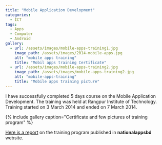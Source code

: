 ```yaml
---
title: "Mobile Application Development"
categories:
  - ICT
tags:
  - Apps
  - Computer
  - Android
gallery:
  - url: /assets/images/mobile-apps-training1.jpg
    image_path: /assets/images/2014-mobile-apps.jpg
    alt: "mobile apps training"
    title: "Mobil apps training Certificate"
  - url: /assets/images/mobile-apps-training2.jpg
    image_path: /assets/images/mobile-apps-training2.jpg
    alt: "mobile-apps-training"
    title: "Mobile apps training picture"
---
```

I have successfully completed 5 days course on the Mobile Application Development. The training was held at Rangpur Institute of Technology. Training started on 3 March 2014 and ended on 7 March 2014.

{% include gallery caption="Certificate and few pictures of training program" %}

[Here is a report](http://www.nationalappsbd.com/?p=1653) on the training program published in **nationalappsbd** website.
